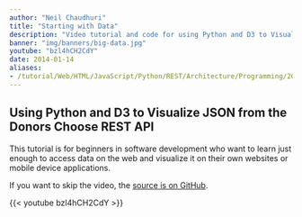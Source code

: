 ```yaml
---
author: "Neil Chaudhuri"
title: "Starting with Data"
description: "Video tutorial and code for using Python and D3 to Visualize JSON from the Donors Choose REST API"
banner: "img/banners/big-data.jpg"
youtube: "bzl4hCH2CdY"
date: 2014-01-14
aliases:
- /tutorial/Web/HTML/JavaScript/Python/REST/Architecture/Programming/2014/01/14/starting-with-data
---
```


## Using Python and D3 to Visualize JSON from the Donors Choose REST API

This tutorial is for beginners in software development who want to learn just enough to access data on the web and
visualize it on their own websites or mobile device applications.

If you want to skip the video, the [source is on GitHub](https://github.com/VidyaSource/starting-with-data).

{{< youtube bzl4hCH2CdY >}}


